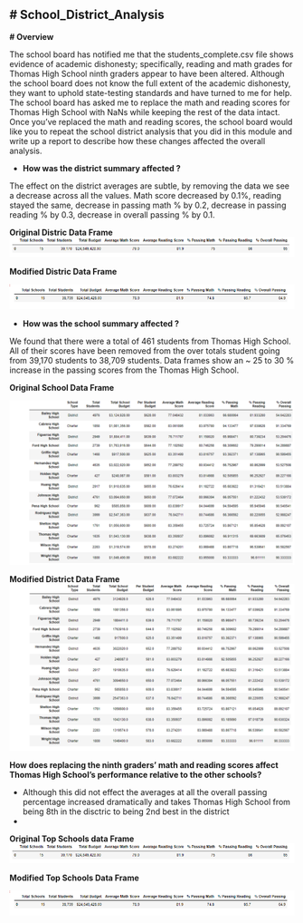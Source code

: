 **# School_District_Analysis**
------------------------------

**# Overview**

The school board has notified me that the students_complete.csv file shows evidence of academic dishonesty; specifically, reading and math grades for Thomas High School ninth graders appear to have been altered. Although the school board does not know the full extent of the academic dishonesty, they want to uphold state-testing standards and have turned to me for help. The school board has asked me to replace the math and reading scores for Thomas High School with NaNs while keeping the rest of the data intact. Once you’ve replaced the math and reading scores, the school board would like you to repeat the school district analysis that you did in this module and write up a report to describe how these changes affected the overall analysis.


- **How was the district summary affected ?**

The effect on the district averages are subtle, by removing the data we see a decrease across all the values.  Math score decreased by 0.1%, reading stayed the same, decrease in passing math % by 0.2, decrease in passing reading % by 0.3, decrease in overall passing % by 0.1.

**Original Distric Data Frame**
![Original_district_summary.PNG](https://github.com/Bionicbabes/School_District_Analysis/blob/main/Resources/Original_district_summary.PNG)

**Modified Distric Data Frame**

![Modified_district_summary.PNG](https://github.com/Bionicbabes/School_District_Analysis/blob/main/Resources/Modified_district_summary.PNG)




- **How was the school summary affected ?**

We found that there were a total of 461 students from Thomas High School.  All of their scores have been removed from the over totals student going from 39,170 students to 38,709 students.  Data frames show an ~ 25 to 30 % increase in the passing scores from the Thomas High School. 

**Original School Data Frame**

![Original_per_school_summary.PNG](https://github.com/Bionicbabes/School_District_Analysis/blob/main/Resources/Original_per_school_summary.PNG) 

**Modified District Data Frame**
![Modified_per_schools_summary.PNG](https://github.com/Bionicbabes/School_District_Analysis/blob/main/Resources/Modified_per_schools_summary.PNG)

**How does replacing the ninth graders’ math and reading scores affect Thomas High School’s performance relative to the other schools?**

- Although this did not effect the averages at all the overall passing percentage increased dramatically and takes Thomas High School from being 8th in the disctric to being 2nd best in the district
- 
**Original Top Schools data Frame**
![Original_district_summary.PNG](https://github.com/Bionicbabes/School_District_Analysis/blob/main/Resources/Original_district_summary.PNG)

**Modified Top Schools Data Frame**

![Modified_district_summary.PNG](https://github.com/Bionicbabes/School_District_Analysis/blob/main/Resources/Modified_district_summary.PNG)

